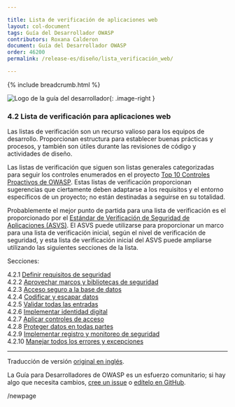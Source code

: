 ```yaml
---

title: Lista de verificación de aplicaciones web
layout: col-document
tags: Guía del Desarrollador OWASP
contributors: Roxana Calderon
document: Guía del Desarrollador OWASP
order: 46200
permalink: /release-es/diseño/lista_verificación_web/

---
```


{% include breadcrumb.html %}

<style type="text/css">
.image-right {
  height: 180px;
  display: block;
  margin-left: auto;
  margin-right: auto;
  float: right;
}
</style>

![Logo de la guía del desarrollador](../../../assets/images/dg_logo_bbd.png "Guía del Desarrollador OWASP"){: .image-right }

### 4.2 Lista de verificación para aplicaciones web

Las listas de verificación son un recurso valioso para los equipos de desarrollo.
Proporcionan estructura para establecer buenas prácticas y procesos,
y también son útiles durante las revisiones de código y actividades de diseño.

Las listas de verificación que siguen son listas generales categorizadas para seguir los controles enumerados en el
proyecto [Top 10 Controles Proactivos de OWASP][proactive10].
Estas listas de verificación proporcionan sugerencias que ciertamente deben adaptarse a
los requisitos y el entorno específicos de un proyecto; no están destinadas a seguirse en su totalidad.

Probablemente el mejor punto de partida para una lista de verificación es el proporcionado
por el [Estándar de Verificación de Seguridad de Aplicaciones (ASVS)][asvs].
El ASVS puede utilizarse para proporcionar un marco para una lista de verificación inicial,
según el nivel de verificación de seguridad,
y esta lista de verificación inicial del ASVS puede ampliarse utilizando las siguientes secciones de la lista.

Secciones:

4.2.1 [Definir requisitos de seguridad](01-define-security-requirements.md)  
4.2.2 [Aprovechar marcos y bibliotecas de seguridad](02-frameworks-libraries.md)  
4.2.3 [Acceso seguro a la base de datos](03-secure-database-access.md)  
4.2.4 [Codificar y escapar datos](04-encode-escape-data.md)  
4.2.5 [Validar todas las entradas](05-validate-inputs.md)  
4.2.6 [Implementar identidad digital](06-digital-identity.md)  
4.2.7 [Aplicar controles de acceso](07-access-controls.md)  
4.2.8 [Proteger datos en todas partes](08-protect-data.md)  
4.2.9 [Implementar registro y monitoreo de seguridad](09-logging-monitoring.md)  
4.2.10 [Manejar todos los errores y excepciones](10-handle-errors-exceptions.md)  

----
Traducción de versión [original en inglés][release0602].

La Guía para Desarrolladores de OWASP es un esfuerzo comunitario; si hay algo que necesita cambios,
[cree un issue][issue0602] o [edítelo en GitHub][edit0602].

[release0602]: https://github.com/OWASP/www-project-developer-guide/blob/main/release/06-design/02-web-app-checklist/toc.md
[asvs]: https://owasp.org/www-project-application-security-verification-standard/
[edit0602]: https://github.com/OWASP/www-project-developer-guide/blob/main/draft/06-design/02-web-app-checklist/toc.md
[issue0602]: https://github.com/OWASP/www-project-developer-guide/issues/new?labels=enhancement&template=request.md&title=Update:%2006-design/02-web-app-checklist/00-toc
[proactive10]: https://owasp.org/www-project-proactive-controls/

/newpage
